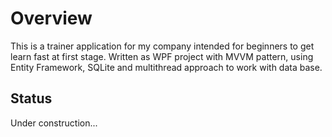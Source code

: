 # Overview
This is a trainer application for my company intended for beginners to get learn fast at first stage. Written as WPF project with MVVM pattern, using Entity Framework, SQLite and multithread approach to work with data base.

## Status
Under construction...
